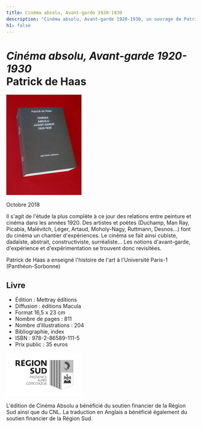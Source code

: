 ```yaml
---
title: Cinéma absolu, Avant-garde 1920-1930
description: "Cinéma absolu, Avant-garde 1920-1930, un ouvrage de Patrick de Haas chez METTRAY Éditions"
h1: false
---
```


<h1><em>Cinéma absolu, Avant-garde 1920-1930</em><br>Patrick de Haas</h1>
<img class="right" src="/files/livre-de-haas/patrick-de-haas-cinema-absolu.jpg" alt="Cinéma absolu, Avant-garde 1920-1930, Patrick de Haas : Couverture">
<p class="date">Octobre 2018</p>
<p>Il s'agit de l'étude la plus complète à ce jour des relations entre peinture et cinéma dans les années 1920. Des artistes et poètes (Duchamp, Man Ray, Picabia, Malévitch, Léger, Artaud, Moholy-Nagy, Ruttmann, Desnos...) font du cinéma un chantier d'expériences.  Le cinéma se fait ainsi cubiste, dadaïste, abstrait, constructiviste, surréaliste... Les notions d'avant-garde, d'expérience et d'expérimentation se trouvent donc revisitées.</p>
<p>Patrick de Haas  a enseigné l'histoire de l'art à l'Université Paris-1 (Panthéon-Sorbonne)</p>
<h2>Livre</h2>
<ul class="no-bullets">
  <li>Édition : Mettray éditions</li>
  <li>Diffusion : éditions Macula</li>
  <li>Format 16,5 x 23 cm</li>
  <li>Nombre de pages : 811</li>
  <li>Nombre d’illustrations : 204</li>
  <li>Bibliographie, index</li>
  <li>ISBN : 978-2-86589-111-5</li>
  <li>Prix public : 35 euros</li>
</ul>

<section class="credits">
  <img src="/files/logo-region-sud.jpg" alt="Logo région Sud" width="200" height="115" />
  <p>L'édition de Cinéma Absolu a bénéficié du soutien financier de la Région Sud ainsi que du CNL. La traduction en Anglais a bénéficié également du soutien financier de la Région Sud.</p>
</section>
